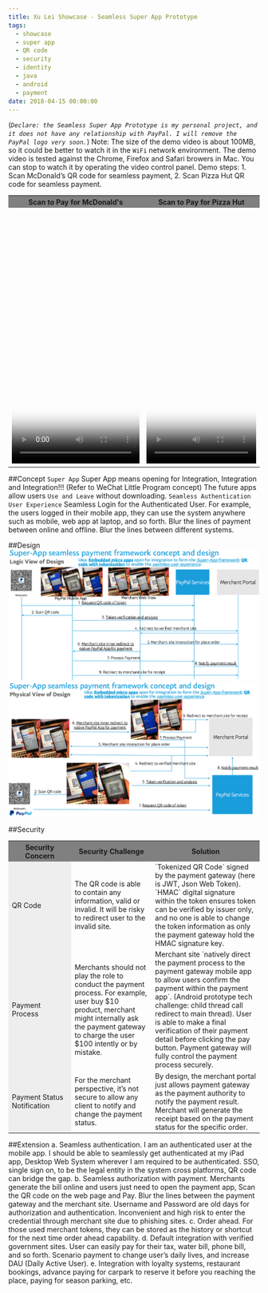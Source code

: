 ```yaml
---
title: Xu Lei Showcase - Seamless Super App Prototype
tags:
  - showcase
  - super app
  - QR code
  - security
  - identity
  - java
  - android
  - payment
date: 2018-04-15 00:00:00
---
```

(*`Declare: the Seamless Super App Prototype is my personal project, and it does not have any relationship with PayPal. I will remove the PayPal logo very soon.`*)
Note: The size of the demo video is about 100MB, so it could be better to watch it in the `WiFi` network environment. The demo video is tested against the Chrome, Firefox and Safari browers in Mac. You can stop to watch it by operating the video control panel. Demo steps: 1. Scan McDonald’s QR code for seamless payment, 2. Scan Pizza Hut QR code for seamless payment.
<table><tr><th bgcolor="grey"><center>Scan to Pay for McDonald's</center></th><th bgcolor="grey"><center>Scan to Pay for Pizza Hut</center></th></tr><tr><td height="510"><video src="/videos/superapp/PayPalQR_McD.mov" width="100%" height="100%" poster="/images/superapp/poster.png" autoplay="autoplay" controls="controls" >Your browser or system may not support the media. Please use latest version of Chrome, Firefox or Safari in Mac.</video></td><td height="510"><video src="/videos/superapp/PayPalQR_PizH.mov" width="100%" height="100%" poster="/images/superapp/poster.png" autoplay="autoplay" controls="controls" >Your browser or system may not support the media. Please use latest version of Chrome, Firefox or Safari in Mac.</video></td></tr></table>

##Concept
`Super App`
Super App means opening for Integration, Integration and Integration!!!
(Refer to WeChat Little Program concept) The future apps allow users `Use and Leave` without downloading. 
`Seamless Authentication User Experience`
Seamless Login for the Authenticated User. For example, the users logged in their mobile app, they can use the system anywhere such as mobile, web app at laptop, and so forth.
Blur the lines of payment between online and offline.
Blur the lines between different systems.

##Design
![logic view](/images/superapp/logic_view.png "logic view")
![physical view](/images/superapp/physical_view.png "physical view")

##Security
<table><tr><th width="25%" bgcolor="grey"><center>Security Concern</center></th><th bgcolor="grey"><center>Security Challenge</center></th><th bgcolor="grey"><center>Solution</center></th></tr><tr><td bgcolor=#eeeeee> QR Code </td><td> The QR code is able to contain any information, valid or invalid. It will be risky to redirect user to the invalid site. </td><td> `Tokenized QR Code` signed by the payment gateway (here is JWT, Json Web Token). `HMAC` digital signature within the token ensures token can be verified by issuer only, and no one is able to change the token information as only the payment gateway hold the HMAC signature key. </td></tr><tr><td bgcolor=#eeeeee> Payment Process </td><td> Merchants should not play the role to conduct the payment process. For example, user buy $10 product, merchant might internally ask the payment gateway to charge the user $100 intently or by mistake. </td><td> Merchant site `natively direct the payment process to the payment gateway mobile app to allow users confirm the payment within the payment app`. (Android prototype tech challenge: child thread call redirect to main thread). User is able to make a final verification of their payment detail before clicking the pay button. Payment gateway will fully control the payment process securely. </td></tr><tr><td bgcolor=#eeeeee> Payment Status Notification </td><td> For the merchant perspective, it’s not secure to allow any client to notify and change the payment status. </td><td> By design, the merchant portal just allows payment gateway as the payment authority to notify the payment result. Merchant will generate the receipt based on the payment status for the specific order. </td></tr></table>

##Extension
a. Seamless authentication. I am an authenticated user at the mobile app. I should be able to seamlessly get authenticated at my iPad app, Desktop Web System wherever I am required to be authenticated. SSO, single sign on, to be the legal entity in the system cross platforms, QR code can bridge the gap.
b. Seamless authorization with payment. Merchants generate the bill online and users just need to open the payment app, Scan the QR code on the web page and Pay.  Blur the lines between the payment gateway and the merchant site. Username and Password are old days for authorization and authentication. Inconvenient and high risk to enter the credential through merchant site due to phishing sites.
c. Order ahead. For those used merchant tokens, they can be stored as the history or shortcut for the next time order ahead capability. 
d. Default integration with verified government sites. User can easily pay for their tax, water bill, phone bill, and so forth. Scenario payment to change user’s daily lives, and increase DAU (Daily Active User).
e. Integration with loyalty systems, restaurant bookings, advance paying for carpark to reserve it before you reaching the place, paying for season parking, etc.
